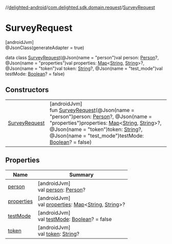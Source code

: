 //[delighted-android](../../../index.md)/[com.delighted.sdk.domain.request](../index.md)/[SurveyRequest](index.md)

# SurveyRequest

[androidJvm]\
@JsonClass(generateAdapter = true)

data class [SurveyRequest](index.md)(@Json(name = &quot;person&quot;)val person: [Person](../-person/index.md)?, @Json(name = &quot;properties&quot;)val properties: [Map](https://kotlinlang.org/api/latest/jvm/stdlib/kotlin.collections/-map/index.html)&lt;[String](https://kotlinlang.org/api/latest/jvm/stdlib/kotlin/-string/index.html), [String](https://kotlinlang.org/api/latest/jvm/stdlib/kotlin/-string/index.html)&gt;?, @Json(name = &quot;token&quot;)val token: [String](https://kotlinlang.org/api/latest/jvm/stdlib/kotlin/-string/index.html)?, @Json(name = &quot;test_mode&quot;)val testMode: [Boolean](https://kotlinlang.org/api/latest/jvm/stdlib/kotlin/-boolean/index.html)? = false)

## Constructors

| | |
|---|---|
| [SurveyRequest](-survey-request.md) | [androidJvm]<br>fun [SurveyRequest](-survey-request.md)(@Json(name = &quot;person&quot;)person: [Person](../-person/index.md)?, @Json(name = &quot;properties&quot;)properties: [Map](https://kotlinlang.org/api/latest/jvm/stdlib/kotlin.collections/-map/index.html)&lt;[String](https://kotlinlang.org/api/latest/jvm/stdlib/kotlin/-string/index.html), [String](https://kotlinlang.org/api/latest/jvm/stdlib/kotlin/-string/index.html)&gt;?, @Json(name = &quot;token&quot;)token: [String](https://kotlinlang.org/api/latest/jvm/stdlib/kotlin/-string/index.html)?, @Json(name = &quot;test_mode&quot;)testMode: [Boolean](https://kotlinlang.org/api/latest/jvm/stdlib/kotlin/-boolean/index.html)? = false) |

## Properties

| Name | Summary |
|---|---|
| [person](person.md) | [androidJvm]<br>val [person](person.md): [Person](../-person/index.md)? |
| [properties](properties.md) | [androidJvm]<br>val [properties](properties.md): [Map](https://kotlinlang.org/api/latest/jvm/stdlib/kotlin.collections/-map/index.html)&lt;[String](https://kotlinlang.org/api/latest/jvm/stdlib/kotlin/-string/index.html), [String](https://kotlinlang.org/api/latest/jvm/stdlib/kotlin/-string/index.html)&gt;? |
| [testMode](test-mode.md) | [androidJvm]<br>val [testMode](test-mode.md): [Boolean](https://kotlinlang.org/api/latest/jvm/stdlib/kotlin/-boolean/index.html)? = false |
| [token](token.md) | [androidJvm]<br>val [token](token.md): [String](https://kotlinlang.org/api/latest/jvm/stdlib/kotlin/-string/index.html)? |
